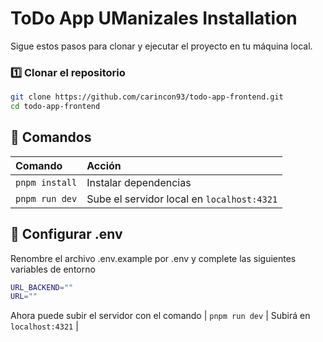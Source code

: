 # ToDo App UManizales Installation

Sigue estos pasos para clonar y ejecutar el proyecto en tu máquina local.

### 1️⃣ Clonar el repositorio

```sh
git clone https://github.com/carincon93/todo-app-frontend.git
cd todo-app-frontend
```

## 🧞 Comandos

| Comando                    | Acción                                           |
| :------------------------- | :----------------------------------------------- |
| `pnpm install`             | Instalar dependencias                            |
| `pnpm run dev`             | Sube el servidor local en  `localhost:4321`      |

## 🧞 Configurar .env
Renombre el archivo .env.example por .env y complete las siguientes variables de entorno
```sh
URL_BACKEND=""
URL=""
```

Ahora puede subir el servidor con el comando
| `pnpm run dev`             | Subirá en  `localhost:4321`      |
